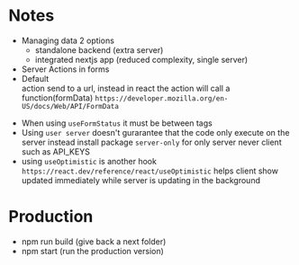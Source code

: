 # Notes
- Managing data 2 options
  - standalone backend (extra server)
  - integrated nextjs app (reduced complexity, single server)
- Server Actions in forms 
- Default <form > action send to a url, instead in react the action will call a function(formData) `https://developer.mozilla.org/en-US/docs/Web/API/FormData`
- When using `useFormStatus` it must be between <form> tags
- Using `user server` doesn't gurarantee that the code only execute on the server instead install package `server-only` for only server never client such as API_KEYS
- using `useOptimistic` is another hook `https://react.dev/reference/react/useOptimistic` helps client show updated immediately while server is updating in the background

# Production
- npm run build (give back a next folder)
- npm start (run the production version)